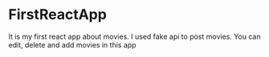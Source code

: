# FirstReactApp
It is my first react app about movies. I used fake api to post movies. You can edit, delete and add movies in this app
